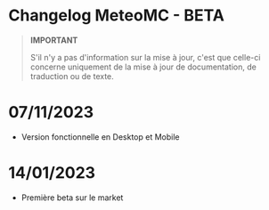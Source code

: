 # Changelog MeteoMC - BETA

>**IMPORTANT**
>
>S'il n'y a pas d'information sur la mise à jour, c'est que celle-ci concerne uniquement de la mise à jour de documentation, de traduction ou de texte.

# 07/11/2023
- Version fonctionnelle en Desktop et Mobile

# 14/01/2023
- Première beta sur le market
